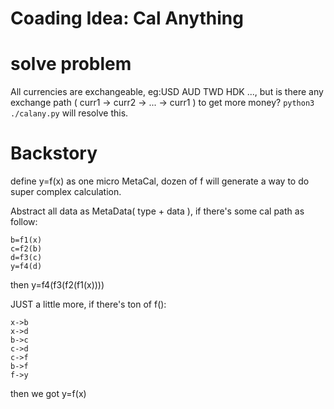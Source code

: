 # Coading Idea: Cal Anything

# solve problem
All currencies are exchangeable, eg:USD AUD TWD HDK ..., but is there any exchange path ( curr1 -> curr2 -> ... -> curr1 ) to get more money?
`python3 ./calany.py` will resolve this.

# Backstory
define y=f(x) as one micro MetaCal, dozen of f will generate a way to do super complex calculation.

Abstract all data as MetaData( type + data ), if there's some cal path as follow:
```
b=f1(x)
c=f2(b)
d=f3(c)
y=f4(d)
```
then y=f4(f3(f2(f1(x))))

JUST a little more, if there's ton of f():
```
x->b
x->d
b->c
c->d
c->f
b->f
f->y
```
then we got y=f(x)
